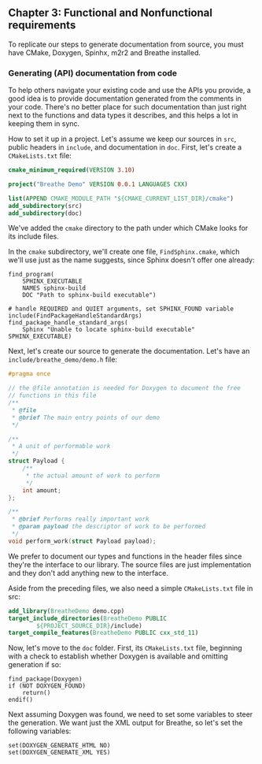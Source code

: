 ## Chapter 3: Functional and Nonfunctional requirements

To replicate our steps to generate documentation from source, you must have CMake, Doxygen, Spinhx, m2r2 and Breathe installed.

### Generating (API) documentation from code

To help others navigate your existing code and use the APIs you provide, a good idea is to provide documentation generated from the comments in your code. There's no better place for such documentation than just right next to the functions and data types it describes, and this helps a lot in keeping them in sync.

How to set it up in a project. Let's assume we keep our sources in `src`, public headers in `include`, and documentation in `doc`. First, let's create a `CMakeLists.txt` file:

```cmake
cmake_minimum_required(VERSION 3.10)

project("Breathe Demo" VERSION 0.0.1 LANGUAGES CXX)

list(APPEND CMAKE_MODULE_PATH "${CMAKE_CURRENT_LIST_DIR}/cmake")
add_subdirectory(src)
add_subdirectory(doc)
```

We've added the `cmake` directory to the path under which CMake looks for its include files.

In the `cmake` subdirectory, we'll create one file, `FindSphinx.cmake`, which we'll use just as the name suggests, since Sphinx doesn't offer one already:

```
find_program(
    SPHINX_EXECUTABLE
    NAMES sphinx-build
    DOC "Path to sphinx-build executable")

# handle REQUIRED and QUIET arguments, set SPHINX_FOUND variable
include(FindPackageHandleStandardArgs)
find_package_handle_standard_args(
    Sphinx "Unable to locate sphinx-build executable" SPHINX_EXECUTABLE)
```

Next, let's create our source to generate the documentation. Let's have an `include/breathe_demo/demo.h` file:

```cpp
#pragma once

// the @file annotation is needed for Doxygen to document the free
// functions in this file
/** 
 * @file
 * @brief The main entry points of our demo
 */

/**
 * A unit of performable work 
 */
struct Payload {
    /** 
     * the actual amount of work to perform
     */
    int amount;
};

/** 
 * @brief Performs really important work
 * @param payload the descriptor of work to be performed
 */
void perform_work(struct Payload payload);
```

We prefer to document our types and functions in the header files since they're the interface to our library. The source files are just implementation and they don't add anything new to the interface.

Aside from the preceding files, we also need a simple `CMakeLists.txt` file in src:

```cmake
add_library(BreatheDemo demo.cpp)
target_include_directories(BreatheDemo PUBLIC
        ${PROJECT_SOURCE_DIR}/include)
target_compile_features(BreatheDemo PUBLIC cxx_std_11)
```

Now, let's move to the `doc` folder. First, its `CMakeLists.txt` file, beginning with a check to establish whether Doxygen is available and omitting generation if so:

```
find_package(Doxygen)
if (NOT DOXYGEN_FOUND)
    return()
endif()
```

Next assuming Doxygen was found, we need to set some variables to steer the generation. We want just the XML output for Breathe, so let's set the following variables:

```
set(DOXYGEN_GENERATE_HTML NO)
set(DOXYGEN_GENERATE_XML YES)
```

